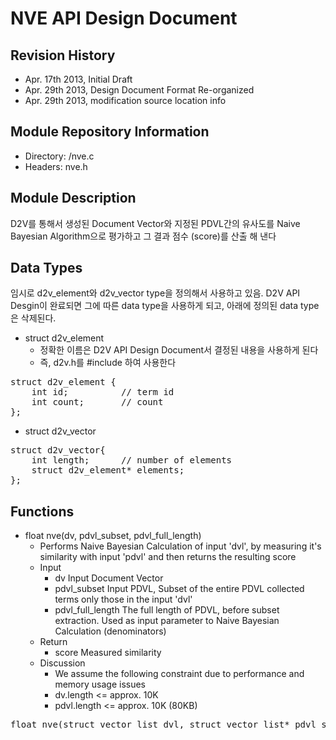 NVE API Design Document
=======================

Revision History
----------------
- Apr. 17th 2013, Initial Draft
- Apr. 29th 2013, Design Document Format Re-organized
- Apr. 29th 2013, modification source location info


Module Repository Information
-----------------------------
- Directory: <src>/nve.c
- Headers: nve.h


Module Description
------------------
D2V를 통해서 생성된 Document Vector와 지정된 PDVL간의 유사도를 Naive Bayesian Algorithm으로 평가하고 그 결과 점수 (score)를 산출 해 낸다

Data Types
----------
임시로 d2v_element와 d2v_vector type을 정의해서 사용하고 있음. D2V API Desgin이 완료되면 그에 따른 data type을 사용하게 되고, 아래에 정의된 data type은 삭제된다.

- struct d2v_element
    - 정확한 이름은 D2V API Design Document서 결정된 내용을 사용하게 된다
    - 즉, d2v.h를 #include 하여 사용한다

<pre>
struct d2v_element {
	int id;          // term id
	int count;       // count
};
</pre>

- struct d2v_vector

<pre>
struct d2v_vector{
	int length;      // number of elements
	struct d2v_element* elements;
};
</pre>

Functions
---------

- float nve(dv, pdvl_subset, pdvl_full_length)
    - Performs Naive Bayesian Calculation of input 'dvl', by measuring it's similarity with input 'pdvl' and then returns the resulting score 
    - Input
        - dv Input Document Vector
        - pdvl_subset Input PDVL, Subset of the entire PDVL collected terms only those in the input 'dvl'
        - pdvl_full_length The full length of PDVL, before subset extraction. Used as input parameter to Naive Bayesian Calculation (denominators) 
    - Return
        - score Measured similarity
    - Discussion
        - We assume the following constraint due to performance and memory usage issues 
        - dv.length <= approx. 10K 
        - pdvl.length <= approx. 10K (80KB) 

<pre>
float nve(struct vector_list dvl, struct vector_list* pdvl_subset, int pdvl_full_length);
</pre>
